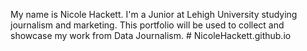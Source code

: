 My name is Nicole Hackett. I'm a Junior at Lehigh University studying journalism and marketing. This portfolio will be used to collect and showcase my work from Data Journalism. # NicoleHackett.github.io
